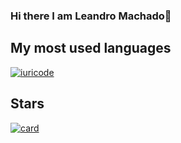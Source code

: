 ### Hi there I am Leandro Machado👋

## My most used languages
[![iuricode](https://github-readme-stats.vercel.app/api/top-langs/?username=leandrogomesmachado&hide=html&layout=compact&theme=default)](https://github.com/leandrogomesmachado/leandrogomesmachado)

## Stars

[![card](https://github-readme-stats.vercel.app/api?username=leandrogomesmachado&theme=default)](https://github.com/leandrogomesmachado/leandrogomesmachado)
